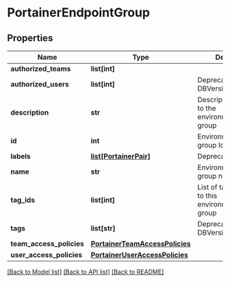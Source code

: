 # PortainerEndpointGroup

## Properties
Name | Type | Description | Notes
------------ | ------------- | ------------- | -------------
**authorized_teams** | **list[int]** |  | [optional] 
**authorized_users** | **list[int]** | Deprecated in DBVersion &#x3D;&#x3D; 18 | [optional] 
**description** | **str** | Description associated to the environment(endpoint) group | [optional] 
**id** | **int** | Environment(Endpoint) group Identifier | [optional] 
**labels** | [**list[PortainerPair]**](PortainerPair.md) | Deprecated fields | [optional] 
**name** | **str** | Environment(Endpoint) group name | [optional] 
**tag_ids** | **list[int]** | List of tags associated to this environment(endpoint) group | [optional] 
**tags** | **list[str]** | Deprecated in DBVersion &#x3D;&#x3D; 22 | [optional] 
**team_access_policies** | [**PortainerTeamAccessPolicies**](PortainerTeamAccessPolicies.md) |  | [optional] 
**user_access_policies** | [**PortainerUserAccessPolicies**](PortainerUserAccessPolicies.md) |  | [optional] 

[[Back to Model list]](../README.md#documentation-for-models) [[Back to API list]](../README.md#documentation-for-api-endpoints) [[Back to README]](../README.md)


